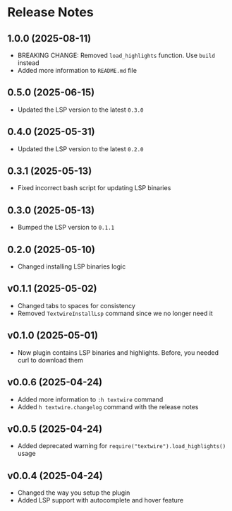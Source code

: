 # Release Notes

## 1.0.0 (2025-08-11)
- BREAKING CHANGE: Removed `load_highlights` function. Use `build` instead
- Added more information to `README.md` file

## 0.5.0 (2025-06-15)
- Updated the LSP version to the latest `0.3.0`

## 0.4.0 (2025-05-31)
- Updated the LSP version to the latest `0.2.0`

## 0.3.1 (2025-05-13)
- Fixed incorrect bash script for updating LSP binaries

## 0.3.0 (2025-05-13)
- Bumped the LSP version to `0.1.1`

## 0.2.0 (2025-05-10)
- Changed installing LSP binaries logic

## v0.1.1 (2025-05-02)
- Changed tabs to spaces for consistency
- Removed `TextwireInstallLsp` command since we no longer need it

## v0.1.0 (2025-05-01)
- Now plugin contains LSP binaries and highlights. Before, you needed curl to download them

## v0.0.6 (2025-04-24)
- Added more information to `:h textwire` command
- Added `h textwire.changelog` command with the release notes

## v0.0.5 (2025-04-24)
- Added deprecated warning for `require("textwire").load_highlights()` usage

## v0.0.4 (2025-04-24)
- Changed the way you setup the plugin
- Added LSP support with autocomplete and hover feature
